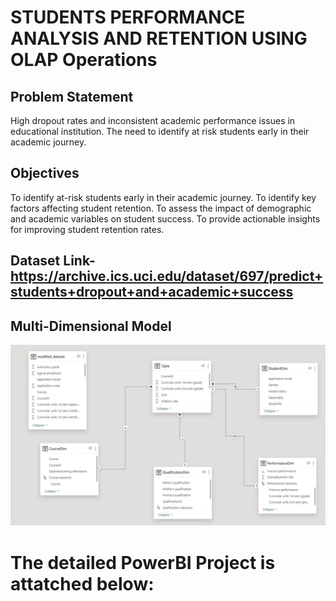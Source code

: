 # STUDENTS PERFORMANCE ANALYSIS AND RETENTION USING OLAP Operations
## Problem Statement

High dropout rates and inconsistent academic performance issues in educational institution.
The need to identify at risk students early in their academic journey.

## Objectives

To identify at-risk students early in their academic journey.
To identify key factors affecting student retention.
To assess the impact of demographic and academic variables on student success.
To provide actionable insights for improving student retention rates.

## Dataset Link- https://archive.ics.uci.edu/dataset/697/predict+students+dropout+and+academic+success
## Multi-Dimensional Model
![Multi-Dimensional Model](image.png)

# The detailed PowerBI Project is attatched below:
